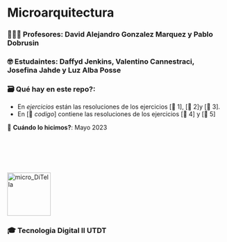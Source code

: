 # Microarquitectura
### 👨🏻‍🏫 **Profesores**: David Alejandro Gonzalez Marquez y Pablo Dobrusin
### 🤓 **Estudaintes**: Daffyd Jenkins, Valentino Cannestraci, Josefina Jahde y Luz Alba Posse
### 🗃 **Qué hay en este repo?**:
  - En *ejercicios* están las resoluciones de los ejercicios [📕 1], [📗 2]y [📘 3]. 
  - En [💾 *codigo*] contiene las resoluciones de los ejercicios [📙 4] y [📓 5]
  
 📅 **Cuándo lo hicimos?**: Mayo 2023

<br/><br/><br/><br/>

<img width="100" alt="micro_DiTella" src="https://user-images.githubusercontent.com/65306107/132214134-ac5df2b8-353e-46b2-9c6e-ab9f0429a767.png"> 

### 🎓 Tecnologia Digital II UTDT
